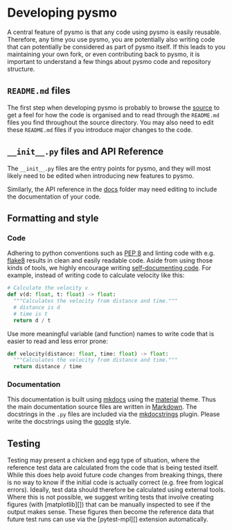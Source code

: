 # Developing pysmo

A central feature of pysmo is that any code using pysmo is easily reusable.
Therefore, any time you use pysmo, you are potentially also writing code that
can potentially be considered as part of pysmo itself. If this leads to you
maintaining your own fork, or even contributing back to pysmo, it is important
to understand a few things about pysmo code and repository structure.

## `README.md` files

The first step when developing pysmo is probably to browse the
[source](https://github.com/pysmo/pysmo/tree/HEAD/pysmo) to get a feel for how
the code is organised and to read through the `README.md` files you find
throughout the source directory. You may also need to edit these `README.md`
files if you introduce major changes to the code.

## `__init__.py` files and API Reference

The `__init__.py` files are the entry points for pysmo, and they will most
likely need to be edited when introducing new features to pysmo.

Similarly, the API reference in the
[docs](https://github.com/pysmo/pysmo/tree/HEAD/docs) folder may need editing
to include the documentation of your code.

## Formatting and style

### Code

Adhering to python conventions such as [PEP 8](https://peps.python.org/pep-0008/)
and linting code with e.g. [flake8](https://flake8.pycqa.org/en/latest/)
results in clean and easily readable code. Aside from using those kinds of
tools, we highly encourage writing
[self-documenting code](https://en.wikipedia.org/wiki/Self-documenting_code).
For example, instead of writing code to calculate velocity like this:

```python title="documented-code.py"
# Calculate the velocity v
def v(d: float, t: float) -> float:
  """Calculates the velocity from distance and time."""
  # distance is d
  # time is t
  return d / t
```

Use more meaningful variable (and function) names to write code that is easier
to read and less error prone:

```python title="self-documenting-code.py"
def velocity(distance: float, time: float) -> float:
  """Calculates the velocity from distance and time."""
  return distance / time
```

### Documentation

This documentation is built using [mkdocs](https://www.mkdocs.org/) using the
[material](https://squidfunk.github.io/mkdocs-material/) theme. Thus the main
documentation source files are written in
[Markdown](https://en.wikipedia.org/wiki/Markdown). The docstrings in the `.py`
files are included via the [mkdocstrings](https://mkdocstrings.github.io)
plugin. Please write the docstrings using the
[google](https://sphinxcontrib-napoleon.readthedocs.io/en/latest/example_google.html)
style.

## Testing

Testing may present a chicken and egg type of situation, where the reference test
data are calculated from the code that is being tested itself. While this does help
avoid future code changes from breaking things, there is no way to know if the
initial code is actually correct (e.g. free from logical errors). Ideally, test data
should therefore be calculated using external tools. Where this is not possible,
we suggest writing tests that involve creating figures (with [matplotlib][]) that
can be manually inspected to see if the output makes sense. These figures then become
the reference data that future test runs can use via the [pytest-mpl][] extension
automatically.
